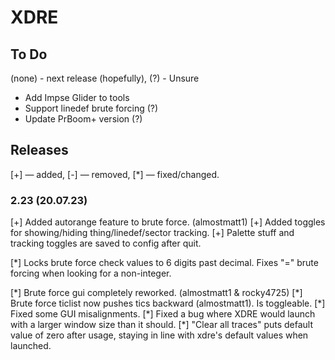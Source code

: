 # XDRE

## To Do
(none) - next release (hopefully), (?) - Unsure

- Add Impse Glider to tools
- Support linedef brute forcing (?)
- Update PrBoom+ version (?)

## Releases
[+] — added, [-] — removed, [\*] — fixed/changed.

### 2.23 (20.07.23)
[+] Added autorange feature to brute force. (almostmatt1)
[+] Added toggles for showing/hiding thing/linedef/sector tracking.
[+] Palette stuff and tracking toggles are saved to config after quit.

[\*] Locks brute force check values to 6 digits past decimal. Fixes "=" brute 
     forcing when looking for a non-integer.

[\*] Brute force gui completely reworked. (almostmatt1 & rocky4725)
[\*] Brute force ticlist now pushes tics backward (almostmatt1). Is toggleable.
[\*] Fixed some GUI misalignments.
[\*] Fixed a bug where XDRE would launch with a larger window size than it should.
[\*] "Clear all traces" puts default value of zero after usage, staying in  line
      with xdre's default values when launched. 
